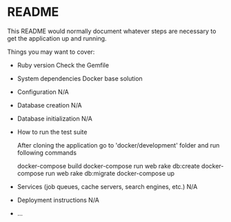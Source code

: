 # README

This README would normally document whatever steps are necessary to get the
application up and running.

Things you may want to cover:

* Ruby version
  Check the Gemfile

* System dependencies
  Docker base solution

* Configuration
  N/A

* Database creation
  N/A

* Database initialization
  N/A

* How to run the test suite

  After cloning the application go to  'docker/development' folder and run following commands

  docker-compose build
  docker-compose run web rake db:create
  docker-compose run web rake db:migrate
  docker-compose up

* Services (job queues, cache servers, search engines, etc.)
  N/A

* Deployment instructions
  N/A

* ...

